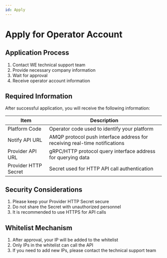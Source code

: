 ```yaml
---
id: Apply
---
```

<!-- markdownlint-disable MD033 -->
# Apply for Operator Account

## Application Process

1. Contact WE technical support team
2. Provide necessary company information
3. Wait for approval
4. Receive operator account information

## Required Information

After successful application, you will receive the following information:

| Item | Description |
|------|-------------|
| Platform Code | Operator code used to identify your platform |
| Notify API URL | AMQP protocol push interface address for receiving real-time notifications |
| Provider API URL | gRPC/HTTP protocol query interface address for querying data |
| Provider HTTP Secret | Secret used for HTTP API call authentication |

## Security Considerations

1. Please keep your Provider HTTP Secret secure
2. Do not share the Secret with unauthorized personnel
3. It is recommended to use HTTPS for API calls

## Whitelist Mechanism

1. After approval, your IP will be added to the whitelist
2. Only IPs in the whitelist can call the API
3. If you need to add new IPs, please contact the technical support team 
